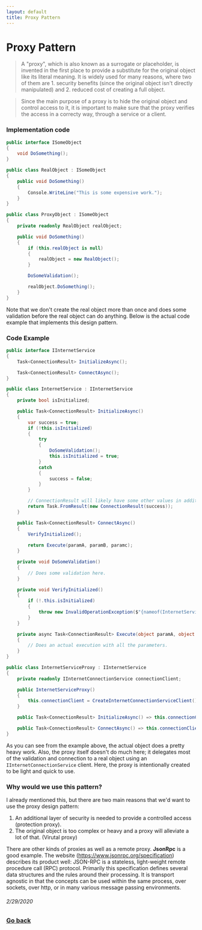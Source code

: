 ```yaml
---
layout: default
title: Proxy Pattern
---
```


# Proxy Pattern

> A "proxy", which is also known as a surrogate or placeholder, is invented in the first place to provide a substitute for the original object like its literal meaning. It is widely used for many reasons, where two of them are 1. security benefits (since the original object isn't directly manipulated) and 2. reduced cost of creating a full object.

> Since the main purpose of a proxy is to hide the original object and control access to it, it is important to make sure that the proxy verifies the access in a correcty way, through a service or a client.

### Implementation code

```c#
public interface ISomeObject
{
    void DoSomething();
}

public class RealObject : ISomeObject
{
    public void DoSomething()
    {
        Console.WriteLine("This is some expensive work.");
    }
}

public class ProxyObject : ISomeObject
{
    private readonly RealObject realObject;

    public void DoSomething()
    {
        if (this.realObject is null)
        {
            realObject = new RealObject();
        }

        DoSomeValidation();

        realObject.DoSomething();
    }
}
```

Note that we don't create the real object more than once and does some validation before the real object can do anything.
Below is the actual code example that implements this design pattern.

### Code Example

```c#
public interface IInternetService
{
    Task<ConnectionResult> InitializeAsync();

    Task<ConnectionResult> ConnectAsync();
}

public class InternetService : IInternetService
{
    private bool isInitialized;

    public Task<ConnectionResult> InitializeAsync()
    {
        var success = true;
        if (!this.isInitialized)
        {
            try
            {
                DoSomeValidation();
                this.isInitialized = true;
            }
            catch
            {
                success = false;
            }
        }

        // ConnectionResult will likely have some other values in addition to "success."
        return Task.FromResult(new ConnectionResult(success));
    }

    public Task<ConnectionResult> ConnectAsync()
    {
        VerifyInitialized();
        
        return Execute(paramA, paramB, paramc);
    }

    private void DoSomeValidation()
    {
        // Does some validation here.
    }

    private void VerifyInitialized()
    {
        if (!.this.isInitialized)
        {
            throw new InvalidOperationException($"{nameof(InternetService)} has to be initialized before attempting to initiate a connection.");
        }
    }

    private async Task<ConnectionResult> Execute(object paramA, object paramB, object paramC)
    {
        // Does an actual execution with all the parameters.
    }
}

public class InternetServiceProxy : IInternetService
{
    private readonly IInternetConnectionService connectionClient;

    public InternetServiceProxy()
    {
        this.connectionClient = CreateInternetConnectionServiceClient();
    }

    public Task<ConnectionResult> InitializeAsync() => this.connectionClient.Handle(someParams));

    public Task<ConnectionResult> ConnectAsync() => this.connectionClient.Handle(someOtherParams));
}
```

As you can see from the example above, the actual object does a pretty heavy work. Also, the proxy itself doesn't do much here; it delegates most of the validation and connection to a real object using an `IInternetConnectionService` client. Here, the proxy is intentionally created to be light and quick to use.

### Why would we use this pattern?

I already mentioned this, but there are two main reasons that we'd want to use the proxy design pattern:

1. An additional layer of security is needed to provide a controlled access (protection proxy).
2. The original object is too complex or heavy and a proxy will alleviate a lot of that. (Virutal proxy)

There are other kinds of proxies as well as a remote proxy. **JsonRpc** is a good example. The website (https://www.jsonrpc.org/specification) describes its product well: JSON-RPC is a stateless, light-weight remote procedure call (RPC) protocol. Primarily this specification defines several data structures and the rules around their processing. It is transport agnostic in that the concepts can be used within the same process, over sockets, over http, or in many various message passing environments.
###### 2/29/2020

### [Go back](https://www.skypar.page)